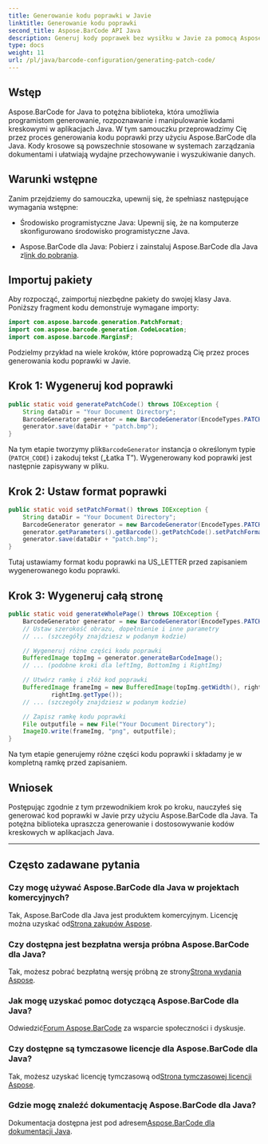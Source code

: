 ```yaml
---
title: Generowanie kodu poprawki w Javie
linktitle: Generowanie kodu poprawki
second_title: Aspose.BarCode API Java
description: Generuj kody poprawek bez wysiłku w Javie za pomocą Aspose.BarCode. Postępuj zgodnie z naszym przewodnikiem krok po kroku, aby efektywnie generować kody kreskowe.
type: docs
weight: 11
url: /pl/java/barcode-configuration/generating-patch-code/
---
```


## Wstęp

Aspose.BarCode for Java to potężna biblioteka, która umożliwia programistom generowanie, rozpoznawanie i manipulowanie kodami kreskowymi w aplikacjach Java. W tym samouczku przeprowadzimy Cię przez proces generowania kodu poprawki przy użyciu Aspose.BarCode dla Java. Kody krosowe są powszechnie stosowane w systemach zarządzania dokumentami i ułatwiają wydajne przechowywanie i wyszukiwanie danych.

## Warunki wstępne

Zanim przejdziemy do samouczka, upewnij się, że spełniasz następujące wymagania wstępne:

- Środowisko programistyczne Java: Upewnij się, że na komputerze skonfigurowano środowisko programistyczne Java.

-  Aspose.BarCode dla Java: Pobierz i zainstaluj Aspose.BarCode dla Java z[link do pobrania](https://releases.aspose.com/barcode/java/).

## Importuj pakiety

Aby rozpocząć, zaimportuj niezbędne pakiety do swojej klasy Java. Poniższy fragment kodu demonstruje wymagane importy:

```java
import com.aspose.barcode.generation.PatchFormat;
import com.aspose.barcode.generation.CodeLocation;
import com.aspose.barcode.MarginsF;
```

Podzielmy przykład na wiele kroków, które poprowadzą Cię przez proces generowania kodu poprawki w Javie.

## Krok 1: Wygeneruj kod poprawki

```java
public static void generatePatchCode() throws IOException {
    String dataDir = "Your Document Directory";
    BarcodeGenerator generator = new BarcodeGenerator(EncodeTypes.PATCH_CODE, "Patch T");
    generator.save(dataDir + "patch.bmp");
}
```

 Na tym etapie tworzymy plik`BarcodeGenerator` instancja o określonym typie (`PATCH_CODE`) i zakoduj tekst („Łatka T”). Wygenerowany kod poprawki jest następnie zapisywany w pliku.

## Krok 2: Ustaw format poprawki

```java
public static void setPatchFormat() throws IOException {
    String dataDir = "Your Document Directory";
    BarcodeGenerator generator = new BarcodeGenerator(EncodeTypes.PATCH_CODE, "Patch T");
    generator.getParameters().getBarcode().getPatchCode().setPatchFormat(PatchFormat.US_LETTER);
    generator.save(dataDir + "patch.bmp");
}
```

Tutaj ustawiamy format kodu poprawki na US_LETTER przed zapisaniem wygenerowanego kodu poprawki.

## Krok 3: Wygeneruj całą stronę

```java
public static void generateWholePage() throws IOException {
    BarcodeGenerator generator = new BarcodeGenerator(EncodeTypes.PATCH_CODE, "Patch T");
    // Ustaw szerokość obrazu, dopełnienie i inne parametry
    // ... (szczegóły znajdziesz w podanym kodzie)

    // Wygeneruj różne części kodu poprawki
    BufferedImage topImg = generator.generateBarCodeImage();
    // ... (podobne kroki dla leftImg, BottomImg i RightImg)

    // Utwórz ramkę i złóż kod poprawki
    BufferedImage frameImg = new BufferedImage(topImg.getWidth(), rightImg.getHeight() + 2 * topImg.getHeight(),
            rightImg.getType());
    // ... (szczegóły znajdziesz w podanym kodzie)

    // Zapisz ramkę kodu poprawki
    File outputfile = new File("Your Document Directory");
    ImageIO.write(frameImg, "png", outputfile);
}
```

Na tym etapie generujemy różne części kodu poprawki i składamy je w kompletną ramkę przed zapisaniem.

## Wniosek

Postępując zgodnie z tym przewodnikiem krok po kroku, nauczyłeś się generować kod poprawki w Javie przy użyciu Aspose.BarCode dla Java. Ta potężna biblioteka upraszcza generowanie i dostosowywanie kodów kreskowych w aplikacjach Java.

---

## Często zadawane pytania

### Czy mogę używać Aspose.BarCode dla Java w projektach komercyjnych?
 Tak, Aspose.BarCode dla Java jest produktem komercyjnym. Licencję można uzyskać od[Strona zakupów Aspose](https://purchase.aspose.com/buy).

### Czy dostępna jest bezpłatna wersja próbna Aspose.BarCode dla Java?
 Tak, możesz pobrać bezpłatną wersję próbną ze strony[Strona wydania Aspose](https://releases.aspose.com/).

### Jak mogę uzyskać pomoc dotyczącą Aspose.BarCode dla Java?
 Odwiedzić[Forum Aspose.BarCode](https://forum.aspose.com/c/barcode/13) za wsparcie społeczności i dyskusje.

### Czy dostępne są tymczasowe licencje dla Aspose.BarCode dla Java?
 Tak, możesz uzyskać licencję tymczasową od[Strona tymczasowej licencji Aspose](https://purchase.aspose.com/temporary-license/).

### Gdzie mogę znaleźć dokumentację Aspose.BarCode dla Java?
 Dokumentacja dostępna jest pod adresem[Aspose.BarCode dla dokumentacji Java](https://reference.aspose.com/barcode/java/).
